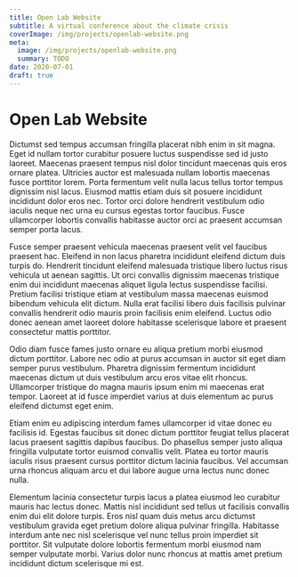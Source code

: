 ```yaml
---
title: Open Lab Website
subtitle: A virtual conference about the climate crisis
coverImage: /img/projects/openlab-website.png
meta:
  image: /img/projects/openlab-website.png
  summary: TODO
date: 2020-07-01
draft: true
---
```


# Open Lab Website

Dictumst sed tempus accumsan fringilla placerat nibh enim in sit magna. Eget id nullam tortor curabitur posuere luctus suspendisse sed id justo laoreet. Maecenas praesent tempus nisl dolor tincidunt maecenas quis eros ornare platea. Ultricies auctor est malesuada nullam lobortis maecenas fusce porttitor lorem. Porta fermentum velit nulla lacus tellus tortor tempus dignissim nisl lacus. Eiusmod mattis etiam duis sit posuere incididunt incididunt dolor eros nec. Tortor orci dolore hendrerit vestibulum odio iaculis neque nec urna eu cursus egestas tortor faucibus. Fusce ullamcorper lobortis convallis habitasse auctor orci ac praesent accumsan semper porta lacus.

Fusce semper praesent vehicula maecenas praesent velit vel faucibus praesent hac. Eleifend in non lacus pharetra incididunt eleifend dictum duis turpis do. Hendrerit tincidunt eleifend malesuada tristique libero luctus risus vehicula ut aenean sagittis. Ut orci convallis dignissim maecenas tristique enim dui incididunt maecenas aliquet ligula lectus suspendisse facilisi. Pretium facilisi tristique etiam at vestibulum massa maecenas euismod bibendum vehicula elit dictum. Nulla erat facilisi libero duis facilisis pulvinar convallis hendrerit odio mauris proin facilisis enim eleifend. Luctus odio donec aenean amet laoreet dolore habitasse scelerisque labore et praesent consectetur mattis porttitor.

Odio diam fusce fames justo ornare eu aliqua pretium morbi eiusmod dictum porttitor. Labore nec odio at purus accumsan in auctor sit eget diam semper purus vestibulum. Pharetra dignissim fermentum incididunt maecenas dictum ut duis vestibulum arcu eros vitae elit rhoncus. Ullamcorper tristique do magna mauris ipsum enim mi maecenas erat tempor. Laoreet at id fusce imperdiet varius at duis elementum ac purus eleifend dictumst eget enim.

Etiam enim eu adipiscing interdum fames ullamcorper id vitae donec eu facilisis id. Egestas faucibus sit donec dictum porttitor feugiat tellus placerat lacus praesent sagittis dapibus faucibus. Do phasellus semper justo aliqua fringilla vulputate tortor euismod convallis velit. Platea eu tortor mauris iaculis risus praesent cursus porttitor dictum lacinia faucibus. Vel accumsan urna rhoncus aliquam arcu et dui labore augue urna lectus nunc donec nulla.

Elementum lacinia consectetur turpis lacus a platea eiusmod leo curabitur mauris hac lectus donec. Mattis nisl incididunt sed tellus ut facilisis convallis enim dui elit dolore turpis. Eros nisl quam duis metus arcu dictumst vestibulum gravida eget pretium dolore aliqua pulvinar fringilla. Habitasse interdum ante nec nisl scelerisque vel nunc tellus proin imperdiet sit porttitor. Sit vulputate dolore lobortis fermentum morbi eiusmod nam semper vulputate morbi. Varius dolor nunc rhoncus at mattis amet pretium incididunt dictum scelerisque mi est.
